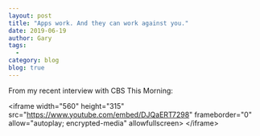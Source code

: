```yaml
---
layout: post
title: "Apps work. And they can work against you."
date: 2019-06-19
author: Gary
tags:
  - 
category: blog
blog: true
---
```


From my recent interview with CBS This Morning:

\<iframe width="560" height="315" src="https://www.youtube.com/embed/DJQaERT7298" frameborder="0" allow="autoplay; encrypted-media" allowfullscreen\> \</iframe\>